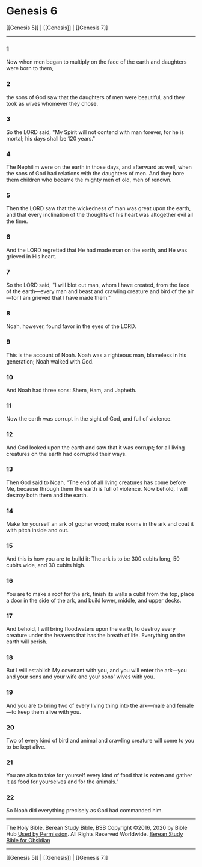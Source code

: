 # Genesis 6

[[Genesis 5]] | [[Genesis]] | [[Genesis 7]]

---

### 1
Now when men began to multiply on the face of the earth and daughters were born to them,

### 2
the sons of God saw that the daughters of men were beautiful, and they took as wives whomever they chose.

### 3
So the LORD said, "My Spirit will not contend with man forever, for he is mortal; his days shall be 120 years."

### 4
The Nephilim were on the earth in those days, and afterward as well, when the sons of God had relations with the daughters of men. And they bore them children who became the mighty men of old, men of renown.

### 5
Then the LORD saw that the wickedness of man was great upon the earth, and that every inclination of the thoughts of his heart was altogether evil all the time.

### 6
And the LORD regretted that He had made man on the earth, and He was grieved in His heart.

### 7
So the LORD said, "I will blot out man, whom I have created, from the face of the earth—every man and beast and crawling creature and bird of the air—for I am grieved that I have made them."

### 8
Noah, however, found favor in the eyes of the LORD.

### 9
This is the account of Noah. Noah was a righteous man, blameless in his generation; Noah walked with God.

### 10
And Noah had three sons: Shem, Ham, and Japheth.

### 11
Now the earth was corrupt in the sight of God, and full of violence.

### 12
And God looked upon the earth and saw that it was corrupt; for all living creatures on the earth had corrupted their ways.

### 13
Then God said to Noah, "The end of all living creatures has come before Me, because through them the earth is full of violence. Now behold, I will destroy both them and the earth.

### 14
Make for yourself an ark of gopher wood; make rooms in the ark and coat it with pitch inside and out.

### 15
And this is how you are to build it: The ark is to be 300 cubits long, 50 cubits wide, and 30 cubits high.

### 16
You are to make a roof for the ark, finish its walls a cubit from the top, place a door in the side of the ark, and build lower, middle, and upper decks.

### 17
And behold, I will bring floodwaters upon the earth, to destroy every creature under the heavens that has the breath of life. Everything on the earth will perish.

### 18
But I will establish My covenant with you, and you will enter the ark—you and your sons and your wife and your sons' wives with you.

### 19
And you are to bring two of every living thing into the ark—male and female—to keep them alive with you.

### 20
Two of every kind of bird and animal and crawling creature will come to you to be kept alive.

### 21
You are also to take for yourself every kind of food that is eaten and gather it as food for yourselves and for the animals."

### 22
So Noah did everything precisely as God had commanded him.

---

The Holy Bible, Berean Study Bible, BSB
Copyright ©2016, 2020 by Bible Hub
[Used by Permission](https://berean.bible/terms.htm). All Rights Reserved Worldwide.
[Berean Study Bible for Obsidian](https://github.com/gapmiss/berean-study-bible-for-obsidian)

---

[[Genesis 5]] | [[Genesis]] | [[Genesis 7]]

